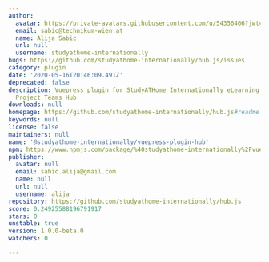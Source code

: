 ```yaml
---
author:
  avatar: https://private-avatars.githubusercontent.com/u/54356406?jwt=eyJhbGciOiJIUzI1NiIsInR5cCI6IkpXVCJ9.eyJpc3MiOiJnaXRodWIuY29tIiwiYXVkIjoicmF3LmdpdGh1YnVzZXJjb250ZW50LmNvbSIsImtleSI6ImtleTEiLCJleHAiOjE3MzQ2NzE2NDAsIm5iZiI6MTczNDY3MDQ0MCwicGF0aCI6Ii91LzU0MzU2NDA2In0.XJ4yl1qKm0GOZlabwPg8B0a4J1ocGwB9FKWBE9a_54E&v=4
  email: sabic@technikum-wien.at
  name: Alija Sabic
  url: null
  username: studyathome-internationally
bugs: https://github.com/studyathome-internationally/hub.js/issues
category: plugin
date: '2020-05-16T20:46:09.491Z'
deprecated: false
description: Vuepress plugin for StudyATHome Internationally eLearning Sharing & Virtual
  Project Teams Hub
downloads: null
homepage: https://github.com/studyathome-internationally/hub.js#readme
keywords: null
license: false
maintainers: null
name: '@studyathome-internationally/vuepress-plugin-hub'
npm: https://www.npmjs.com/package/%40studyathome-internationally%2Fvuepress-plugin-hub
publisher:
  avatar: null
  email: sabic.alija@gmail.com
  name: null
  url: null
  username: alija
repository: https://github.com/studyathome-internationally/hub.js
score: 0.24925588196791917
stars: 0
unstable: true
version: 1.0.0-beta.0
watchers: 0

---
```


